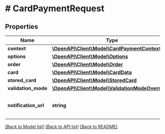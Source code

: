# # CardPaymentRequest

## Properties

Name | Type | Description | Notes
------------ | ------------- | ------------- | -------------
**context** | [**\OpenAPI\Client\Model\CardPaymentContextData**](CardPaymentContextData.md) |  | 
**options** | [**\OpenAPI\Client\Model\Options**](Options.md) |  | [optional] 
**order** | [**\OpenAPI\Client\Model\Order**](Order.md) |  | 
**card** | [**\OpenAPI\Client\Model\CardData**](CardData.md) |  | [optional] 
**stored_card** | [**\OpenAPI\Client\Model\StoredCard**](StoredCard.md) |  | [optional] 
**validation_mode** | [**\OpenAPI\Client\Model\ValidationModeOverride**](ValidationModeOverride.md) |  | [optional] 
**notification_url** | **string** | Url for the notification of the payment | [optional] 

[[Back to Model list]](../../README.md#documentation-for-models) [[Back to API list]](../../README.md#documentation-for-api-endpoints) [[Back to README]](../../README.md)


